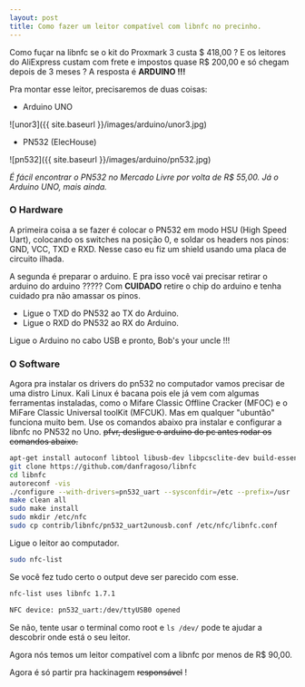 ```yaml
---
layout: post
title: Como fazer um leitor compatível com libnfc no precinho.
---
```


Como fuçar na libnfc se o kit do Proxmark 3 custa $ 418,00 ? E os leitores do AliExpress custam com frete e impostos quase R$ 200,00 e só chegam depois de 3 meses ? A resposta é **ARDUINO !!!**

Pra montar esse leitor, precisaremos de duas coisas:

 - Arduino UNO

![unor3]({{ site.baseurl }}/images/arduino/unor3.jpg)

- PN532 (ElecHouse)

![pn532]({{ site.baseurl }}/images/arduino/pn532.jpg)


*É fácil encontrar o PN532 no Mercado Livre por volta de R$ 55,00. Já o Arduino UNO, mais ainda.*

### O Hardware

A primeira coisa a se fazer é colocar o PN532 em modo HSU (High Speed Uart), colocando os switches na posição 0, e soldar os headers nos pinos: GND, VCC, TXD e RXD. Nesse caso eu fiz um shield usando uma placa de circuito ilhada.

A segunda é preparar o arduino. E pra isso você vai precisar retirar o arduino do arduino ????? Com **CUIDADO** retire o chip do arduino e tenha cuidado pra não amassar os pinos.

- Ligue o TXD do PN532 ao TX do Arduino.
- Ligue o RXD do PN532 ao RX do Arduino.

Ligue o Arduino no cabo USB e pronto, Bob's your uncle !!!

### O Software

Agora pra instalar os drivers do pn532 no computador vamos precisar de uma distro Linux. Kali Linux é bacana pois ele já vem com algumas ferramentas instaladas, como o Mifare Classic Offline Cracker (MFOC) e o MiFare Classic Universal toolKit (MFCUK). Mas em qualquer "ubuntão" funciona muito bem. Use os comandos abaixo pra instalar e configurar a libnfc no PN532 no Uno. ~~pfvr, desligue o arduino do pc antes rodar os comandos abaixo.~~

```bash
apt-get install autoconf libtool libusb-dev libpcsclite-dev build-essential
git clone https://github.com/danfragoso/libnfc
cd libnfc
autoreconf -vis
./configure --with-drivers=pn532_uart --sysconfdir=/etc --prefix=/usr
make clean all
sudo make install
sudo mkdir /etc/nfc
sudo cp contrib/libnfc/pn532_uart2unousb.conf /etc/nfc/libnfc.conf
```
Ligue o leitor ao computador.

```bash
sudo nfc-list
```
Se você fez tudo certo o output deve ser parecido com esse.

```bash
nfc-list uses libnfc 1.7.1

NFC device: pn532_uart:/dev/ttyUSB0 opened
```
Se não, tente usar o terminal como root e `ls /dev/` pode te ajudar a descobrir onde está o seu leitor.

Agora nós temos um leitor compatível com a libnfc por menos de R$ 90,00.

Agora é só partir pra hackinagem ~~responsável~~ !
